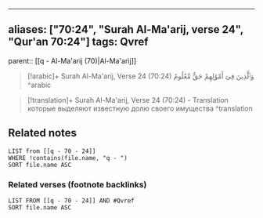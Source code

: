 
---
aliases: ["70:24", "Surah Al-Ma'arij, verse 24", "Qur'an 70:24"]
tags: Qvref
---

parent:: [[q - Al-Ma'arij (70)|Al-Ma'arij]]

> [!arabic]+ Surah Al-Ma'arij, Verse 24 (70:24)
> <span class="quran-arabic">وَٱلَّذِينَ فِىٓ أَمْوَٰلِهِمْ حَقٌّ مَّعْلُومٌ</span>
^arabic

> [!translation]+ Surah Al-Ma'arij, Verse 24 (70:24) - Translation
> которые выделяют известную долю своего имущества
^translation



## Related notes
```dataview
LIST from [[q - 70 - 24]]
WHERE !contains(file.name, "q - ")
SORT file.name ASC
```

### Related verses (footnote backlinks)
```dataview
LIST FROM [[q - 70 - 24]] AND #Qvref
SORT file.name ASC
```

